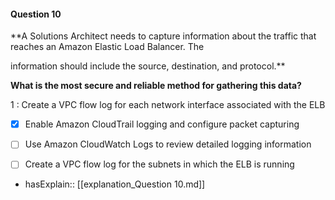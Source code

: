 #### Question  10


**A Solutions Architect needs to capture information about the traffic that reaches an Amazon Elastic Load Balancer. The

information should include the source, destination, and protocol.**


**What is the most secure and reliable method for gathering this data?**


1 : Create a VPC flow log for each network interface associated with the ELB


- [x] Enable Amazon CloudTrail logging and configure packet capturing


- [ ] Use Amazon CloudWatch Logs to review detailed logging information


- [ ] Create a VPC flow log for the subnets in which the ELB is running



- hasExplain:: [[explanation_Question  10.md]]